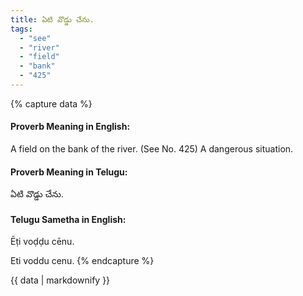 ```yaml
---
title: ఏటి వొడ్డు చేను.
tags:
  - "see"
  - "river"
  - "field"
  - "bank"
  - "425"
---
```


{% capture data %}
#### Proverb Meaning in English:
A field on the bank of the river.
(See No. 425)
A dangerous situation.

#### Proverb Meaning in Telugu:
ఏటి వొడ్డు చేను.

#### Telugu Sametha in English:
Ēṭi voḍḍu cēnu.

Eti voddu cenu.
{% endcapture %}

{{ data | markdownify }}


